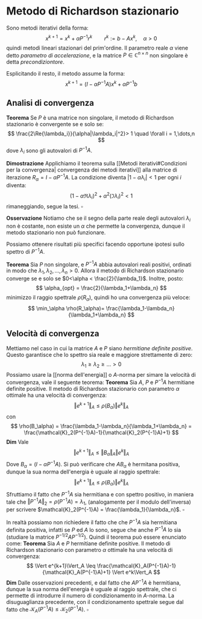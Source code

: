 # Metodo di Richardson stazionario

Sono metodi iterativi della forma:
$$
x^{k+1} = x^k + \alpha P^{-1}r^k \qquad r^k := b - Ax^k, \quad \alpha > 0
$$
quindi metodi lineari stazionari del prim'ordine.
Il parametro reale $\alpha$ viene detto _parametro di accelerazione_, e la matrice $P \in \mathbb{C}^{n\times n}$ non singolare è detta _precondiziontore_.

Esplicitando il resto, il metodo assume la forma:
$$
x^{k+1} = (I-\alpha P^{-1}A)x^k + \alpha P^{-1}b
$$

## Analisi di convergenza

**Teorema** Se $P$ è una matrice non singolare, il metodo di Richardson stazionario è convergente se e solo se:
$$
\frac{2\Re{\lambda_i}}{\alpha|\lambda_i|^2}> 1 \quad \forall i = 1,\dots,n
$$
dove $\lambda_i$ sono gli autovalori di $P^{-1}A$.

**Dimostrazione**  Applichiamo il teorema sulla [[Metodi iterativi#Condizioni per la convergenza| convergenza dei metodi iterativi]] alla matrice di iterazione $R_\alpha = I-\alpha P^{-1}A$. La condizione diventa $|1-\alpha \lambda_i|<1$ per ogni $i$ diventa:
$$
(1 -\alpha \Re{\lambda_i})^2 + \alpha^2(\Im{\lambda_i})^2 < 1
$$
rimaneggiando, segue la tesi. $\square$

**Osservazione** Notiamo che se il segno della parte reale degli autovalori $\lambda_i$ non è costante, non esiste un $\alpha$ che permette la convergenza, dunque il metodo stazionario non può funzionare.

Possiamo ottenere risultati più specifici facendo opportune ipotesi sullo spettro di $P^{-1}A$.

**Teorema** Sia $P$ non singolare, e $P^{-1}A$ abbia autovalori reali positivi, ordinati in modo che $\lambda_1,\lambda_2,\dots,\lambda_n > 0$. Allora il metodo di Richardson stazionario converge se e solo se $0<\alpha < \frac{2}{\lambda_1}$. 
Inoltre, posto:
$$
\alpha_{opt} = \frac{2}{\lambda_1+\lambda_n}
$$
minimizzo il raggio spettrale $\rho(R_\alpha)$, quindi ho una convergenza più veloce:
$$
\min_\alpha \rho(R_\alpha)= \frac{\lambda_1-\lambda_n}{\lambda_1+\lambda_n}
$$

## Velocità di convergenza

Mettiamo nel caso in cui la matrice $A$ e $P$ siano _hermitiane definite positive_. Questo garantisce che lo spettro sia reale e maggiore strettamente di zero:
$$
\lambda_1 \geq \lambda_2 \geq \dots > 0
$$
Possiamo usare la [[norma dell'energia]] o $A$-norma per simare la velocità di convergenza, vale il seguente teorema:
**Teorema** Sia $A$, $P$ e $P^{-1}A$ hermitiane definite positive. Il metodo di Richardson stazionario con parametro $\alpha$ ottimale ha una velocità di convergenza:
$$
\Vert e^{k+1}\Vert_A \leq \rho(B_\alpha) \Vert e^k\Vert_A
$$
con
$$
\rho(B_\alpha) = \frac{\lambda_1-\lambda_n}{\lambda_1+\lambda_n} = \frac{\mathcal{K}_2(P^{-1}A)-1}{\mathcal{K}_2(P^{-1}A)+1}
$$
**Dim** Vale
$$
\Vert e^{k+1}\Vert_A \leq \Vert B_\alpha\Vert_A \Vert e^k\Vert_A
$$
Dove $B_\alpha = (I-\alpha P^{-1}A)$. Si può verificare che $AB_\alpha$ è hermitana positiva, dunque la sua norma dell'energia è uguale al raggio spettrale:
$$
\Vert e^{k+1}\Vert_A \leq \rho(B_\alpha) \Vert e^k\Vert_A
$$
Sfruttiamo il fatto che $P^{-1}A$ sia hermitiana e con spettro positivo, in maniera tale che $\Vert P^{-1}A\Vert_2 = \rho(P^{-1}A) = \lambda_1$,  (analogamente per il modulo dell'inversa) per scrivere $\mathcal{K}_2(P^{-1}A) = \frac{\lambda_1}{\lambda_n}$. $\square$

In realtà possiamo non richiedere il fatto che che $P^{-1}A$ sia hermitiana definita positiva, infatti se $P$ ed $A$ lo sono, segue che anche $P^{-1}A$ lo sia (studiare la matrice $P^{-1/2}AP^{-1/2}$). Quindi il teorema può essere enunciato come:
**Teorema** 
Sia $A$ e $P$ hermitiane definite positive. Il metodo di Richardson stazionario con parametro $\alpha$ ottimale ha una velocità di convergenza:
$$
\Vert e^{k+1}\Vert_A \leq \frac{\mathcal{K}_A(P^{-1}A)-1}{\mathcal{K}_A(P^{-1}A)+1} \Vert e^k\Vert_A
$$
**Dim** Dalle osservazioni precedenti, e dal fatto che $AP^{-1}A$ è hermitiana, dunque la sua norma dell'energia è uguale al raggio spettrale, che ci permette di introdurre il numero di condizionamento in $A$-norma. La disuguaglianza precedente, con il condizionamento spettrale segue dal fatto che $\mathcal{K}_A(P^{-1}A) \leq \mathcal{K}_2(P^{-1}A)$. $\square$






